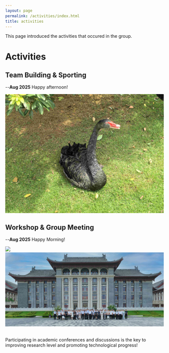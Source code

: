 ```yaml
---
layout: page
permalink: /activities/index.html
title: activities
---
```


This page introduced the activities that occured in the group.

# Activities

## Team Building & Sporting

--**Aug 2025** Happy afternoon!
<div class="first">
<img src="/images/card.jpg">
</div>

## Workshop & Group Meeting

--**Aug 2025** Happy Morning!
<div class="second">
<img src="/images/group1.jpg">
<img src="/images/group2.jpg">
</div>

<br>Participating in academic conferences and discussions is the key to improving research level and promoting technological progress!
